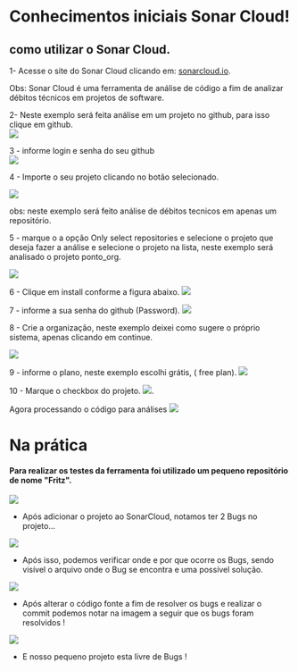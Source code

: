 # Conhecimentos iniciais Sonar Cloud!

## como utilizar o Sonar Cloud. 

1- Acesse o site do Sonar Cloud clicando em: [sonarcloud.io](https://sonarcloud.io/).

Obs: Sonar Cloud é uma ferramenta de análise de código a fim de analizar débitos técnicos em projetos de software. 

2- Neste exemplo será feita análise em um projeto no github, para isso clique em github.  
![](images/sonar1.png)

3 - informe login e senha do seu github
<br>
![](images/login_git.png)

4 - Importe o seu projeto clicando no botão selecionado.

![](images/selectgithub.png)

obs: neste exemplo será feito análise de débitos tecnicos em apenas um repositório.

 5 - marque o a opção Only select repositories e selecione o projeto que deseja fazer a análise e selecione o projeto na lista, neste exemplo será analisado o projeto ponto_org.

![](images/selectProject2.png)

6 - Clique em install conforme a figura abaixo.
![](images/submint.png)

7 - informe a sua senha do github (Password).
![](images/password2.png)

8 - Crie a organização, neste exemplo deixei como sugere o próprio sistema, apenas clicando em continue.

![](images/organization.png)

9 - informe o plano, neste exemplo escolhi grátis, ( free plan).
![](images/plano.png)

10 - Marque o checkbox do projeto.
![](images/projeto.png).
 
 Agora processando o código para análises
 ![](images/progress.png)



# Na prática
#### Para realizar os testes da ferramenta foi utilizado um pequeno repositório de nome "Fritz".

![](imagens/1.jpg)

- Após adicionar o projeto ao SonarCloud, notamos ter 2 Bugs no projeto...

![](imagens/2.jpg)

- Após isso, podemos verificar onde e por que ocorre os Bugs, sendo visível o arquivo onde o Bug se encontra e uma possível solução.

![](imagens/3.jpg)

- Após alterar o código fonte a fim de resolver os bugs e realizar o commit podemos notar na imagem a seguir que os bugs foram resolvidos !

![](imagens/4.jpg)

- E nosso pequeno projeto esta livre de Bugs !


